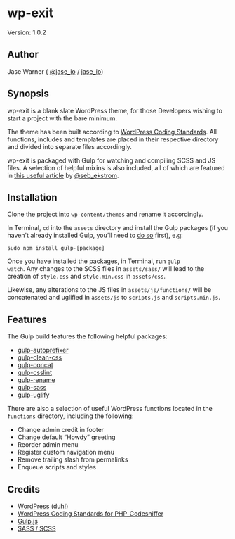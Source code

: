 # wp-exit
Version: 1.0.2

## Author
Jase Warner ( <a href="https://twitter.com/jase_io">@jase_io</a> / <a href="http://jase.io">jase_io</a>)

## Synopsis
wp-exit is a blank slate WordPress theme, for those Developers wishing to start a project with the bare minimum.

The theme has been built according to <a href="https://make.wordpress.org/core/handbook/best-practices/coding-standards/php/">WordPress Coding Standards</a>. All functions, includes and templates are placed in their respective directory and divided into separate files accordingly.

wp-exit is packaged with Gulp for watching and compiling SCSS and JS files.
A selection of helpful mixins is also included, all of which are featured in <a href="http://zerosixthree.se/8-sass-mixins-you-must-have-in-your-toolbox/">this useful article</a> by <a href="https://twitter.com/seb_ekstrom">@seb_ekstrom</a>.

## Installation
Clone the project into <code>wp-content/themes</code> and rename it accordingly.

In Terminal, <code>cd</code> into the <code>assets</code> directory and install the Gulp packages (if you haven't already installed Gulp, you’ll need to <a href="https://github.com/gulpjs/gulp/blob/master/docs/getting-started.md">do so</a> first), e.g:

<code>sudo npm install gulp-[package]</code>

Once you have installed the packages, in Terminal, run <code>gulp watch</code>. Any changes to the SCSS files in <code>assets/sass/</code> will lead to the creation of <code>style.css</code> and <code>style.min.css</code> in <code>assets/css</code>.

Likewise, any alterations to the JS files in <code>assets/js/functions/</code> will be concatenated and uglified in <code>assets/js</code> to <code>scripts.js</code> and <code>scripts.min.js</code>.

## Features
The Gulp build features the following helpful packages:
<ul>
  <li><a href="https://github.com/sindresorhus/gulp-autoprefixer">gulp-autoprefixer</a></li>
  <li><a href="https://github.com/scniro/gulp-clean-css">gulp-clean-css</a></li>
  <li><a href="https://github.com/contra/gulp-concat">gulp-concat</a></li>
  <li><a href="https://github.com/lazd/gulp-csslint">gulp-csslint</a></li>
  <li><a href="https://github.com/hparra/gulp-rename">gulp-rename</a></li>
  <li><a href="https://github.com/dlmanning/gulp-sass">gulp-sass</a></li>
  <li><a href="https://github.com/terinjokes/gulp-uglify">gulp-uglify</a></li>
</ul>

There are also a selection of useful WordPress functions located in the <code>functions</code> directory, including the following:

<ul>
    <li>Change admin credit in footer</li>
    <li>Change default “Howdy” greeting</li>
    <li>Reorder admin menu</li>
    <li>Register custom navigation menu</li>
    <li>Remove trailing slash from permalinks</li>
    <li>Enqueue scripts and styles</li>
</ul>

## Credits
<ul>
  <li><a href="https://wordpress.com">WordPress</a> (duh!)</li>
  <li><a href="https://github.com/WordPress-Coding-Standards/WordPress-Coding-Standards">WordPress Coding Standards for PHP_Codesniffer</a></li>
  <li><a href="http://gulpjs.com/">Gulp.js</a></li>
  <li><a href="http://sass-lang.com/">SASS / SCSS</a></li>
</ul>
